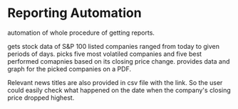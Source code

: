 # Reporting Automation

automation of whole procedure of getting reports.

gets stock data of S&P 100 listed companies ranged from today to given periods of days.
picks five most volatiled companies and five best performed comapnies based on its closing price change.
provides data and graph for the picked companies on a PDF.


Relevant news titles are also provided in csv file with the link. So the user could easily check what happened on the date when the company's closing price dropped highest.
